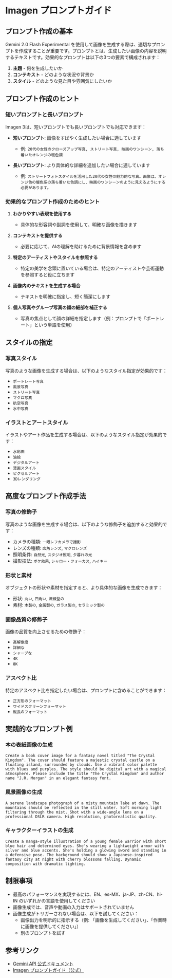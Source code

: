 # Imagen プロンプトガイド

## プロンプト作成の基本

Gemini 2.0 Flash Experimental を使用して画像を生成する際は、適切なプロンプトを作成することが重要です。プロンプトとは、生成したい画像の内容を説明するテキストです。効果的なプロンプトは以下の3つの要素で構成されます：

1. **主題** - 何を生成したいか
2. **コンテキスト** - どのような状況や背景か
3. **スタイル** - どのような見た目や雰囲気にしたいか

## プロンプト作成のヒント

### 短いプロンプトと長いプロンプト

Imagen 3は、短いプロンプトでも長いプロンプトでも対応できます：

- **短いプロンプト**: 画像をすばやく生成したい場合に適しています
  - 例: `20代の女性のクローズアップ写真, ストリート写真, 映画のワンシーン, 落ち着いたオレンジの暖色調`

- **長いプロンプト**: より具体的な詳細を追加したい場合に適しています
  - 例: `ストリートフォトスタイルを活用した20代の女性の魅力的な写真。画像は、オレンジ色の暖色系の落ち着いた色調にし、映画のワンシーンのように見えるようにする必要があります。`

### 効果的なプロンプト作成のためのヒント

1. **わかりやすい表現を使用する**
   - 具体的な形容詞や副詞を使用して、明確な画像を描きます

2. **コンテキストを提供する**
   - 必要に応じて、AIの理解を助けるために背景情報を含めます

3. **特定のアーティストやスタイルを参照する**
   - 特定の美学を念頭に置いている場合は、特定のアーティストや芸術運動を参照すると役に立ちます

4. **画像内のテキストを生成する場合**
   - テキストを明確に指定し、短く簡潔にします

5. **個人写真やグループ写真の顔の細部を補正する**
   - 写真の焦点として顔の詳細を指定します（例：プロンプトで「ポートレート」という単語を使用）

## スタイルの指定

### 写真スタイル

写真のような画像を生成する場合は、以下のようなスタイル指定が効果的です：

- `ポートレート写真`
- `風景写真`
- `ストリート写真`
- `マクロ写真`
- `航空写真`
- `水中写真`

### イラストとアートスタイル

イラストやアート作品を生成する場合は、以下のようなスタイル指定が効果的です：

- `水彩画`
- `油絵`
- `デジタルアート`
- `漫画スタイル`
- `ピクセルアート`
- `3Dレンダリング`

## 高度なプロンプト作成手法

### 写真の修飾子

写真のような画像を生成する場合は、以下のような修飾子を追加すると効果的です：

- カメラの種類: `一眼レフカメラで撮影`
- レンズの種類: `広角レンズ`, `マクロレンズ`
- 照明条件: `自然光`, `スタジオ照明`, `夕暮れの光`
- 撮影技法: `ボケ効果`, `シャロー・フォーカス`, `ハイキー`

### 形状と素材

オブジェクトの形状や素材を指定すると、より具体的な画像を生成できます：

- 形状: `丸い`, `四角い`, `流線型の`
- 素材: `木製の`, `金属製の`, `ガラス製の`, `セラミック製の`

### 画像品質の修飾子

画像の品質を向上させるための修飾子：

- `高解像度`
- `詳細な`
- `シャープな`
- `4K`
- `8K`

### アスペクト比

特定のアスペクト比を指定したい場合は、プロンプトに含めることができます：

- `正方形のフォーマット`
- `ワイドスクリーンフォーマット`
- `縦長のフォーマット`

## 実践的なプロンプト例

### 本の表紙画像の生成

```
Create a book cover image for a fantasy novel titled "The Crystal Kingdom". The cover should feature a majestic crystal castle on a floating island, surrounded by clouds. Use a vibrant color palette with blues and purples. The style should be digital art with a magical atmosphere. Please include the title "The Crystal Kingdom" and author name "J.R. Morgan" in an elegant fantasy font.
```

### 風景画像の生成

```
A serene landscape photograph of a misty mountain lake at dawn. The mountains should be reflected in the still water. Soft morning light filtering through the mist. Shot with a wide-angle lens on a professional DSLR camera. High resolution, photorealistic quality.
```

### キャラクターイラストの生成

```
Create a manga-style illustration of a young female warrior with short blue hair and determined eyes. She's wearing a lightweight armor with silver and blue accents. She's holding a glowing sword and standing in a defensive pose. The background should show a Japanese-inspired fantasy city at night with cherry blossoms falling. Dynamic composition with dramatic lighting.
```

## 制限事項

- 最高のパフォーマンスを実現するには、EN、es-MX、ja-JP、zh-CN、hi-IN のいずれかの言語を使用してください
- 画像生成では、音声や動画の入力はサポートされていません
- 画像生成がトリガーされない場合は、以下を試してください：
  - 画像出力を明示的に指示する（例: 「画像を生成してください」、「作業時に画像を提供してください」）
  - 別のプロンプトを試す

## 参考リンク

- [Gemini API 公式ドキュメント](https://ai.google.dev/gemini-api/docs)
- [Imagen プロンプトガイド（公式）](https://ai.google.dev/gemini-api/docs/imagen-prompt-guide) 